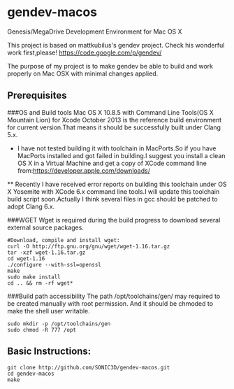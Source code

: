 # gendev-macos
Genesis/MegaDrive Development Environment for Mac OS X

This project is based on mattkubilus's gendev project.
Check his wonderful work first,please!
https://code.google.com/p/gendev/

The purpose of my project is to make gendev be able to build and work properly on Mac OSX 
with minimal changes applied.

## Prerequisites
###OS and Build tools
Mac OS X 10.8.5 with Command Line Tools(OS X Mountain Lion) for Xcode October 2013 is the 
reference build environment for current version.That means it should be successfully built
under Clang 5.x.

* I have not tested building it with toolchain in MacPorts.So if you have MacPorts 
installed and got failed in building.I suggest you install a clean OS X in a Virtual 
Machine and get a copy of XCode command line from:https://developer.apple.com/downloads/

** Recently I have received error reports on building this toolchain under OS X Yosemite
with XCode 6.x command line tools.I will update this toolchain build script soon.Actually 
I think several files in gcc should be patched to adopt Clang 6.x.

###WGET
Wget is required during the build progress to download several external source packages.
```
#Download, compile and install wget:
curl -O http://ftp.gnu.org/gnu/wget/wget-1.16.tar.gz
tar -xzf wget-1.16.tar.gz
cd wget-1.16
./configure --with-ssl=openssl
make
sudo make install
cd .. && rm -rf wget*
```

###Build path accessibility
The path /opt/toolchains/gen/ may required to be created manually with root permission.
And it should be chmoded to make the shell user writable.
```
sudo mkdir -p /opt/toolchains/gen
sudo chmod -R 777 /opt
```

## Basic Instructions:
```
git clone http://github.com/SONIC3D/gendev-macos.git
cd gendev-macos
make
```